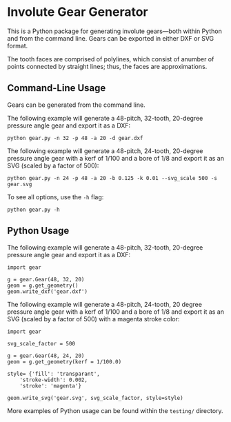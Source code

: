 Involute Gear Generator
=======================

This is a Python package for generating involute gears&mdash;both within Python and from the command line. Gears can be exported in either DXF or SVG format.

The tooth faces are comprised of polylines, which consist of anumber of points connected by straight lines; thus, the faces are approximations.

Command-Line Usage
------------------

Gears can be generated from the command line. 

The following example will generate a 48-pitch, 32-tooth, 20-degree pressure angle gear and export it as a DXF:

	python gear.py -n 32 -p 48 -a 20 -d gear.dxf
	
The following example will generate a 48-pitch, 24-tooth, 20-degree pressure angle gear with a kerf of 1/100 and a bore of 1/8 and export it as an SVG (scaled by a factor of 500):

	python gear.py -n 24 -p 48 -a 20 -b 0.125 -k 0.01 --svg_scale 500 -s gear.svg

To see all options, use the ``-h`` flag:

	python gear.py -h 

Python Usage
------------

The following example will generate a 48-pitch, 32-tooth, 20-degree pressure angle gear and export it as a DXF:

	import gear

	g = gear.Gear(48, 32, 20)
	geom = g.get_geometry()
	geom.write_dxf('gear.dxf')

The following example will generate a 48-pitch, 24-tooth, 20 degree pressure angle gear with a kerf of 1/100 and a bore of 1/8 and export it as an SVG (scaled by a factor of 500) with a magenta stroke color:

	import gear
	
	svg_scale_factor = 500
		
	g = gear.Gear(48, 24, 20)
	geom = g.get_geometry(kerf = 1/100.0)
	
	style= {'fill': 'transparant', 
		'stroke-width': 0.002, 
		'stroke': 'magenta'}
	
	geom.write_svg('gear.svg', svg_scale_factor, style=style)
	
More examples of Python usage can be found within the ``testing/`` directory.